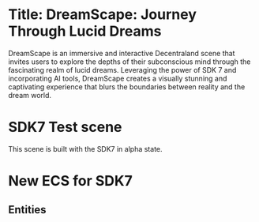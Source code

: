 # Title: DreamScape: Journey Through Lucid Dreams

DreamScape is an immersive and interactive Decentraland scene that invites users to explore the depths of their subconscious mind through the fascinating realm of lucid dreams. Leveraging the power of SDK 7 and incorporating AI tools, DreamScape creates a visually stunning and captivating experience that blurs the boundaries between reality and the dream world.

# SDK7 Test scene

This scene is built with the SDK7 in alpha state.

# New ECS for SDK7

## Entities
